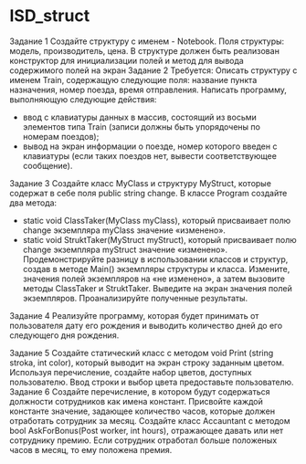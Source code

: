 # ISD_struct
Задание 1
Создайте структуру с именем - Notebook.
Поля структуры: модель, производитель, цена.
В структуре должен быть реализован конструктор для инициализации полей и метод для вывода содержимого
полей на экран
Задание 2
Требуется: Описать структуру с именем Train, содержащую следующие поля: название пункта назначения,
номер поезда, время отправления.
Написать программу, выполняющую следующие действия:
- ввод с клавиатуры данных в массив, состоящий из восьми элементов типа Train (записи должны быть
упорядочены по номерам поездов);
- вывод на экран информации о поезде, номер которого введен с клавиатуры (если таких поездов нет, вывести
соответствующее сообщение).

Задание 3
Создайте класс MyClass и структуру MyStruct, которые содержат в себе поля public string change.
В классе Program создайте два метода:
- static void ClassTaker(MyClass myClass), который присваивает полю change экземпляра myClass
значение «изменено».
- static void StruktTaker(MyStruct myStruct), который присваивает полю change экземпляра myStruct
значение «изменено».
Продемонстрируйте разницу в использовании классов и структур, создав в методе Main() экземпляры
структуры и класса. Измените, значения полей экземпляров на «не изменено», а затем вызовите методы
ClassTaker и StruktTaker. Выведите на экран значения полей экземпляров. Проанализируйте полученные
результаты.

Задание 4
Реализуйте программу, которая будет принимать от пользователя дату его рождения и выводить количество
дней до его следующего дня рождения.

Задание 5
Создайте статический класс с методом void Print (string stroka, int color), который выводит на экран
строку заданным цветом. Используя перечисление, создайте набор цветов, доступных пользователю. Ввод
строки и выбор цвета предоставьте пользователю.
Задание 6
Создайте перечисление, в котором будут содержаться должности сотрудников как имена констант.
Присвойте каждой константе значение, задающее количество часов, которые должен отработать сотрудник за
месяц.
Создайте класс Accauntant с методом bool AskForBonus(Post worker, int hours), отражающее давать
или нет сотруднику премию. Если сотрудник отработал больше положеных часов в месяц, то ему положена
премия.
